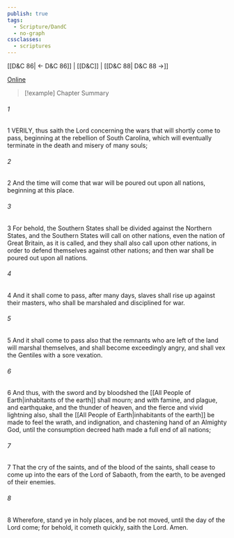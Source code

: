```yaml
---
publish: true
tags:
  - Scripture/DandC
  - no-graph
cssclasses:
  - scriptures
---
```

[[D&C 86| ← D&C 86]] | [[D&C]] | [[D&C 88| D&C 88 →]]

[Online](https://churchofjesuschrist.org/study/scriptures/dc-testament/dc/87?lang=eng)

>[!example] Chapter Summary
>
###### 1
1 VERILY, thus saith the Lord concerning the wars that will shortly come to pass, beginning at the rebellion of South Carolina, which will eventually terminate in the death and misery of many souls;
###### 2
2 And the time will come that war will be poured out upon all nations, beginning at this place.
###### 3
3 For behold, the Southern States shall be divided against the Northern States, and the Southern States will call on other nations, even the nation of Great Britain, as it is called, and they shall also call upon other nations, in order to defend themselves against other nations; and then war shall be poured out upon all nations.
###### 4
4 And it shall come to pass, after many days, slaves shall rise up against their masters, who shall be marshaled and disciplined for war.
###### 5
5 And it shall come to pass also that the remnants who are left of the land will marshal themselves, and shall become exceedingly angry, and shall vex the Gentiles with a sore vexation.
###### 6
6 And thus, with the sword and by bloodshed the [[All People of Earth|inhabitants of the earth]] shall mourn; and with famine, and plague, and earthquake, and the thunder of heaven, and the fierce and vivid lightning also, shall the [[All People of Earth|inhabitants of the earth]] be made to feel the wrath, and indignation, and chastening hand of an Almighty God, until the consumption decreed hath made a full end of all nations;
###### 7
7 That the cry of the saints, and of the blood of the saints, shall cease to come up into the ears of the Lord of Sabaoth, from the earth, to be avenged of their enemies.
###### 8
8 Wherefore, stand ye in holy places, and be not moved, until the day of the Lord come; for behold, it cometh quickly, saith the Lord. Amen.




